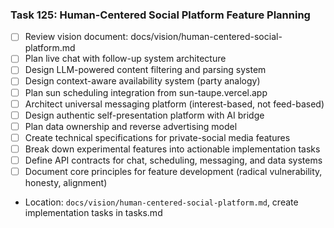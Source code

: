 ### Task 125: Human-Centered Social Platform Feature Planning
- [ ] Review vision document: docs/vision/human-centered-social-platform.md
- [ ] Plan live chat with follow-up system architecture
- [ ] Design LLM-powered content filtering and parsing system
- [ ] Design context-aware availability system (party analogy)
- [ ] Plan sun scheduling integration from sun-taupe.vercel.app
- [ ] Architect universal messaging platform (interest-based, not feed-based)
- [ ] Design authentic self-presentation platform with AI bridge
- [ ] Plan data ownership and reverse advertising model
- [ ] Create technical specifications for private-social media features
- [ ] Break down experimental features into actionable implementation tasks
- [ ] Define API contracts for chat, scheduling, messaging, and data systems
- [ ] Document core principles for feature development (radical vulnerability, honesty, alignment)
- Location: `docs/vision/human-centered-social-platform.md`, create implementation tasks in tasks.md
